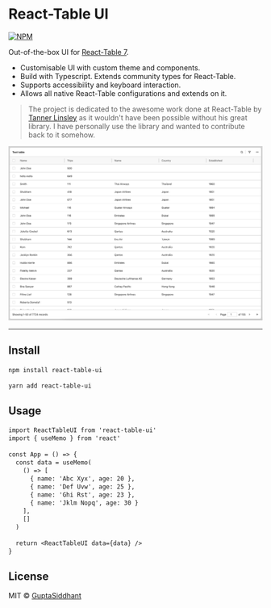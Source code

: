 # React-Table UI

[![NPM](https://img.shields.io/npm/v/react-table-ui.svg)](https://www.npmjs.com/package/react-table-ui)

Out-of-the-box UI for [React-Table 7](https://github.com/tannerlinsley/react-table).

- Customisable UI with custom theme and components.
- Build with Typescript. Extends community types for React-Table.
- Supports accessibility and keyboard interaction.
- Allows all native React-Table configurations and extends on it.

> The project is dedicated to the awesome work done at React-Table by [Tanner Linsley](https://twitter.com/tannerlinsley) as it wouldn't have been possible without his great library. I have personally use the library and wanted to contribute back to it somehow.

![RTUI](https://github.com/GuptaSiddhant/react-table-ui/blob/main/typedoc/RTUI.jpg)

---

## Install

```bash
npm install react-table-ui
```

```bash
yarn add react-table-ui
```

## Usage

```tsx
import ReactTableUI from 'react-table-ui'
import { useMemo } from 'react'

const App = () => {
  const data = useMemo(
    () => [
      { name: 'Abc Xyx', age: 20 },
      { name: 'Def Uvw', age: 25 },
      { name: 'Ghi Rst', age: 23 },
      { name: 'Jklm Nopq', age: 30 }
    ],
    []
  )

  return <ReactTableUI data={data} />
}
```

## License

MIT © [GuptaSiddhant](https://github.com/GuptaSiddhant)
